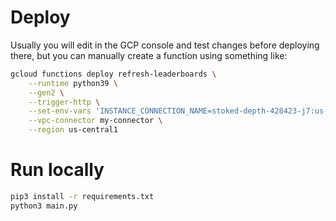 # Deploy

Usually you will edit in the GCP console and test changes before deploying there,
but you can manually create a function using something like:

```bash
gcloud functions deploy refresh-leaderboards \
    --runtime python39 \
    --gen2 \
    --trigger-http \
    --set-env-vars 'INSTANCE_CONNECTION_NAME=stoked-depth-428423-j7:us-central1:golf-better,DB_USER=postgres,DB_NAME=postgres' \
    --vpc-connector my-connector \
    --region us-central1
```

# Run locally

```bash
pip3 install -r requirements.txt
python3 main.py
```
